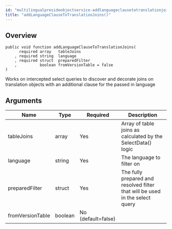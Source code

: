 ```yaml
---
id: "multilingualpresideobjectservice-addlanguageclausetotranslationjoins"
title: "addLanguageClauseToTranslationJoins()"
---
```



## Overview




```luceescript
public void function addLanguageClauseToTranslationJoins(
      required array   tableJoins      
    , required string  language        
    , required struct  preparedFilter  
    ,          boolean fromVersionTable = false
)
```

Works on intercepted select queries to discover and decorate
joins on translation objects with an additional clause for the
passed in language

## Arguments


<div class="table-responsive"><table class="table"><thead><tr><th>Name</th><th>Type</th><th>Required</th><th>Description</th></tr></thead><tbody><tr><td>tableJoins</td><td>array</td><td>Yes</td><td>Array of table joins as calculated by the SelectData() logic</td></tr><tr><td>language</td><td>string</td><td>Yes</td><td>The language to filter on</td></tr><tr><td>preparedFilter</td><td>struct</td><td>Yes</td><td>The fully prepared and resolved filter that will be used in the select query</td></tr><tr><td>fromVersionTable</td><td>boolean</td><td>No (default=false)</td><td></td></tr></tbody></table></div>